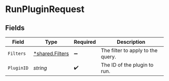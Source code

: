# RunPluginRequest


## Fields

| Field                                                    | Type                                                     | Required                                                 | Description                                              |
| -------------------------------------------------------- | -------------------------------------------------------- | -------------------------------------------------------- | -------------------------------------------------------- |
| `Filters`                                                | [*shared.Filters](../../../pkg/models/shared/filters.md) | :heavy_minus_sign:                                       | The filter to apply to the query.                        |
| `PluginID`                                               | *string*                                                 | :heavy_check_mark:                                       | The ID of the plugin to run.                             |